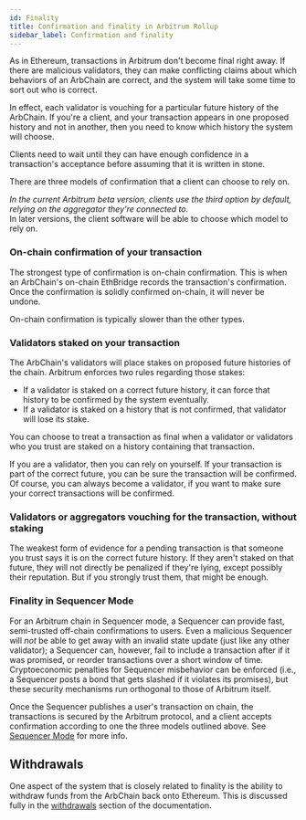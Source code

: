 ```yaml
---
id: Finality
title: Confirmation and finality in Arbitrum Rollup
sidebar_label: Confirmation and finality
---
```


As in Ethereum, transactions in Arbitrum don't become final right away.
If there are malicious validators, they can make conflicting claims about which behaviors of an ArbChain are correct,
and the system will take some time to sort out who is correct.

In effect, each validator is vouching for a particular future history of the ArbChain.
If you're a client, and your transaction appears in one proposed history and not in another, then you need to know which history the system will choose.

Clients need to wait until they can have enough confidence in a transaction's acceptance before assuming that it is written in stone.

There are three models of confirmation that a client can choose to rely on.

_In the current Arbitrum beta version, clients use the third option by default, relying on the aggregator they're connected to._  
In later versions, the client software will be able to choose which model to rely on.

### On-chain confirmation of your transaction

The strongest type of confirmation is on-chain confirmation.
This is when an ArbChain's on-chain EthBridge records the transaction's confirmation.
Once the confirmation is solidly confirmed on-chain, it will never be undone.

On-chain confirmation is typically slower than the other types.

### Validators staked on your transaction

The ArbChain's validators will place stakes on proposed future histories of the chain.
Arbitrum enforces two rules regarding those stakes:

- If a validator is staked on a correct future history, it can force that history to be confirmed by the system eventually.
- If a validator is staked on a history that is not confirmed, that validator will lose its stake.

You can choose to treat a transaction as final when a validator or validators who you trust are staked on a history containing that transaction.

If you are a validator, then you can rely on yourself.
If your transaction is part of the correct future, you can be sure the transaction will be confirmed.
Of course, you can always become a validator, if you want to make sure your correct transactions will be confirmed.

### Validators or aggregators vouching for the transaction, without staking

The weakest form of evidence for a pending transaction is that someone you trust says it is on the correct future history.
If they aren't staked on that future, they will not directly be penalized if they're lying, except possibly their reputation.
But if you strongly trust them, that might be enough.

### Finality in Sequencer Mode

For an Arbitrum chain in Sequencer mode, a Sequencer can provide fast, semi-trusted off-chain confirmations to users. Even a malicious Sequencer will _not_ be able to get away with an invalid state update (just like any other validator); a Sequencer can, however, fail to include a transaction after if it was promised, or reorder transactions over a short window of time. Cryptoeconomic penalties for Sequencer misbehavior can be enforced (i.e., a Sequencer posts a bond that gets slashed if it violates its promises), but these security mechanisms run orthogonal to those of Arbitrum itself.

Once the Sequencer publishes a user's transaction on chain, the transactions is secured by the Arbitrum protocol, and a client accepts confirmation according to one the three models outlined above. See [Sequencer Mode](Inside_Arbitrum.md#sequencer-mode) for more info.

## Withdrawals

One aspect of the system that is closely related to finality is the ability to withdraw funds from the ArbChain back onto Ethereum. This is discussed fully in the [withdrawals](Withdrawals.md) section of the documentation.
